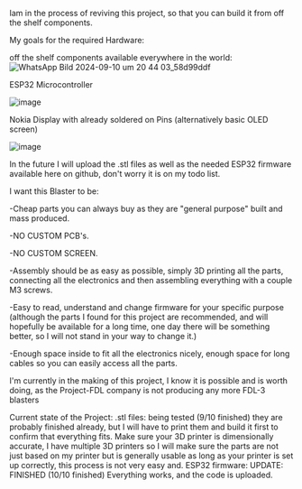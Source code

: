 Iam in the process of reviving this project, so that you can build it from off the shelf components.

My goals for the required Hardware:

off the shelf components available everywhere in the world:
![WhatsApp Bild 2024-09-10 um 20 44 03_58d99ddf](https://github.com/user-attachments/assets/02c6ddf6-5843-47b4-b91f-ddf0e9d0ca2c)



ESP32 Microcontroller

![image](https://github.com/davidgermany/FDL-3-ESP32/assets/44377583/325905b3-4b09-4550-b143-888da1551aa9)



Nokia Display with already soldered on Pins (alternatively basic OLED screen)

![image](https://github.com/davidgermany/FDL-3-ESP32/assets/44377583/b9be18af-c8f3-49d7-9c03-d988abdac6a5)


In the future I will upload the .stl files as well as the needed ESP32 firmware available here on github, don't worry it is on my todo list.

I want this Blaster to be:

-Cheap parts you can always buy as they are "general purpose" built and mass produced.

-NO CUSTOM PCB's.

-NO CUSTOM SCREEN.

-Assembly should be as easy as possible, simply 3D printing all the parts, connecting all the electronics and then assembling everything with a couple M3 screws.

-Easy to read, understand and change firmware for your specific purpose (although the parts I found for this project are recommended, and will hopefully be available for a long time, one day there will be something better, so I will not stand in your way to change it.)

-Enough space inside to fit all the electronics nicely, enough space for long cables so you can easily access all the parts.



I'm currently in the making of this project, I know it is possible and is worth doing, as the Project-FDL company is not producing any more FDL-3 blasters

Current state of the Project:
.stl files: being tested (9/10 finished) they are probably finished already, but I will have to print them and build it first to confirm that everything fits.
Make sure your 3D printer is dimensionally accurate, I have multiple 3D printers so I will make sure the parts are not just based on my printer but is generally usable as long as your printer is set up correctly, this process is not very easy and.
ESP32 firmware: 
UPDATE: FINISHED (10/10 finished) Everything works, and the code is uploaded.
